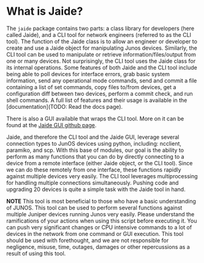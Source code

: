 What is Jaide?  
==============  

The `jaide` package contains two parts: a class library for developers (here called Jaide), and a CLI tool for network engineers (referred to as the CLI tool). The function of the Jaide class is to allow an engineer or developer to create and use a Jaide object for manipulating Junos devices. Similarly, the CLI tool can be used to manipulate or retrieve information/files/output from one or many devices. Not surprisingly, the CLI tool uses the Jaide class for its internal operations. Some features of both Jaide and the CLI tool include being able to poll devices for interface errors, grab basic system information, send any operational mode commands, send and commit a file containing a list of set commands, copy files to/from devices, get a configuration diff between two devices, perform a commit check, and run shell commands. A full list of features and their usage is available in the [documentation](TODO: Read the docs page).

There is also a GUI available that wraps the CLI tool. More on it can be found at the [Jaide GUI github page](https://github.com/NetworkAutomation/jaidegui).

Jaide, and therefore the CLI tool and the Jaide GUI, leverage several connection types to JunOS devices using python, including: ncclient, paramiko, and scp. With this base of modules, our goal is the ability to perform as many functions that you can do by directly connecting to a device from a remote interface (either Jaide object, or the CLI tool). Since we can do these remotely from one interface, these functions rapidly against multiple devices very easily. The CLI tool leverages multiprocessing for handling multiple connections simultaneously. Pushing code and upgrading 20 devices is quite a simple task with the Jaide tool in hand. 

**NOTE** This tool is most beneficial to those who have a basic understanding of JUNOS. This tool can be used to perform several functions against multiple Juniper devices running Junos very easily.  Please understand the ramifications of your actions when using this script before executing it. You can push very significant changes or CPU intensive commands to a lot of devices in the network from one command or GUI execution. This tool should be used with forethought, and we are not responsible for negligence, misuse, time, outages, damages or other repercussions as a result of using this tool.  
